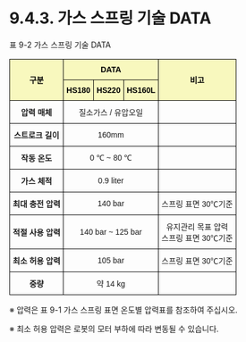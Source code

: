 ﻿# 9.4.3. 가스 스프링 기술 DATA


표 9-2 가스 스프링 기술 DATA
<style type="text/css">
.tg  {border-collapse:collapse;border-spacing:0;}
.tg td{border-color:black;border-style:solid;border-width:1px;font-family:Arial, sans-serif;font-size:14px;
  overflow:hidden;padding:10px 5px;word-break:normal;}
.tg th{border-color:black;border-style:solid;border-width:1px;font-family:Arial, sans-serif;font-size:14px;
  font-weight:normal;overflow:hidden;padding:10px 5px;word-break:normal;}
.tg .tg-wa1i{font-weight:bold;text-align:center;vertical-align:middle}
.tg .tg-jafi{background-color:#f8f8be;color:#000000;font-weight:bold;text-align:center;vertical-align:middle}
.tg .tg-nrix{text-align:center;vertical-align:middle}
</style>
<table class="tg">
<thead>
  <tr>
    <th class="tg-jafi" rowspan="2">구분</th>
    <th class="tg-jafi" colspan="3">DATA</th>
    <th class="tg-jafi" rowspan="2">비고</th>
  </tr>
  <tr>
    <th class="tg-jafi">HS180</th>
    <th class="tg-jafi">HS220</th>
    <th class="tg-jafi">HS160L</th>
  </tr>
</thead>
<tbody>
  <tr>
    <td class="tg-wa1i">압력 매체</td>
    <td class="tg-nrix" colspan="3">질소가스 / 유압오일</td>
    <td class="tg-nrix"></td>
  </tr>
  <tr>
    <td class="tg-wa1i">스트로크 길이</td>
    <td class="tg-nrix" colspan="3">160mm</td>
    <td class="tg-nrix"></td>
  </tr>
  <tr>
    <td class="tg-wa1i">작동 온도</td>
    <td class="tg-nrix" colspan="3">0 ℃ ~ 80 ℃</td>
    <td class="tg-nrix"></td>
  </tr>
  <tr>
    <td class="tg-wa1i">가스 체적</td>
    <td class="tg-nrix" colspan="3">0.9 liter</td>
    <td class="tg-nrix"></td>
  </tr>
  <tr>
    <td class="tg-wa1i">최대 충전 압력</td>
    <td class="tg-nrix" colspan="3">140 bar</td>
    <td class="tg-nrix">스프링 표면 30℃기준</td>
  </tr>
  <tr>
    <td class="tg-wa1i">적절 사용 압력</td>
    <td class="tg-nrix" colspan="3">140 bar ~ 125 bar</td>
    <td class="tg-nrix">유지관리 목표 압력<br>스프링 표면 30℃기준
</td>
  </tr>
  <tr>
    <td class="tg-wa1i">최소 허용 압력</td>
    <td class="tg-nrix" colspan="3">105 bar</td>
    <td class="tg-nrix">스프링 표면 30℃기준</td>
  </tr>
  <tr>
    <td class="tg-wa1i">중량</td>
    <td class="tg-nrix" colspan="3">약 14 kg</td>
    <td class="tg-nrix"></td>
  </tr>
</tbody>
</table>



※	압력은 표 9-1 가스 스프링 표면 온도별 압력표를 참조하여 주십시오.

※	최소 허용 압력은 로봇의 모터 부하에 따라 변동될 수 있습니다.


